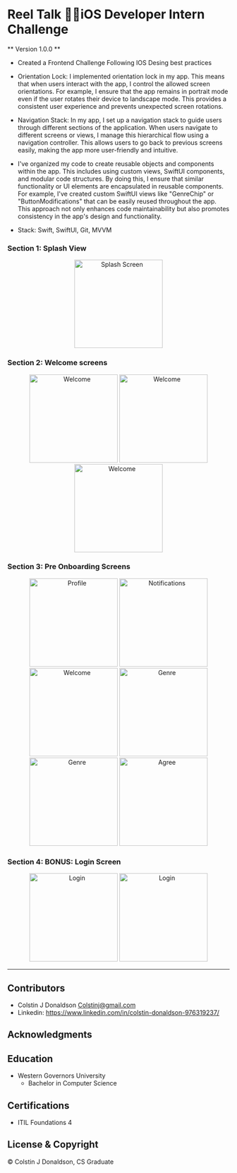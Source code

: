 #  Reel Talk 🎥🍿iOS Developer Intern Challenge

** Version 1.0.0 **
- Created a Frontend Challenge Following IOS Desing best practices
- Orientation Lock: I implemented orientation lock in my app. This means that when users interact with the app, I control the allowed screen orientations. For example, I ensure that the app remains in portrait mode even if the user rotates their device to landscape mode. This provides a consistent user experience and prevents unexpected screen rotations.
- Navigation Stack: In my app, I set up a navigation stack to guide users through different sections of the application. When users navigate to different screens or views, I manage this hierarchical flow using a navigation controller. This allows users to go back to previous screens easily, making the app more user-friendly and intuitive.
- I've organized my code to create reusable objects and components within the app. This includes using custom views, SwiftUI components, and modular code structures. By doing this, I ensure that similar functionality or UI elements are encapsulated in reusable components. For example, I've created custom SwiftUI views like "GenreChip" or "ButtonModifications" that can be easily reused throughout the app. This approach not only enhances code maintainability but also promotes consistency in the app's design and functionality.

- Stack: Swift, SwiftUI, Git, MVVM



### Section 1: Splash View
<div align="center">
<img width="200"  title="Splash Screen" src="">
</div>


### Section 2: Welcome screens
<div align="center">
<img width="200"  title="Welcome" src="">
<img width="200"  title="Welcome" src="">
<img width="200"  title="Welcome" src="">
</div>


### Section 3: Pre Onboarding Screens
<div align="center">
<img width="200"  title="Profile" src="">
<img width="200"  title="Notifications" src="">
<img width="200"  title="Welcome" src="">

<img width="200"  title="Genre" src="">
<img width="200"  title="Genre" src="">
<img width="200"  title="Agree" src="">
</div>


### Section 4: BONUS: Login Screen
<div align="center">
<img width="200"  title="Login" src="">
<img width="200"  title="Login" src="">
</div>


- - -
## Contributors
- Colstin J Donaldson <Colstinj@gmail.com>
- Linkedin: <https://www.linkedin.com/in/colstin-donaldson-976319237/>


## Acknowledgments 



## Education
- Western Governors University
    - Bachelor in Computer Science 


## Certifications
- ITIL Foundations 4


## License & Copyright

© Colstin J Donaldson, CS Graduate 



